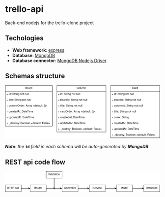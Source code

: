 # **trello-api**
Back-end nodejs for the trello-clone project

## **Techologies**
- **Web framework**: [express](https://www.npmjs.com/package/express)
- **Database**: [MongoDB](https://www.mongodb.com/)
- **Database connector**: [MongoDB Nodejs Driver](https://www.npmjs.com/package/mongodb)

## **Schemas structure**
![Schemas](./pics/design_schemas.jpg)

***Note***: *the* **`id`** *field in each schema will be auto-generated by **MongoDB***

## **REST api code flow**
![REST flow](./pics/RESTApi-flow.jpg)
